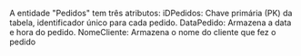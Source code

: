 A entidade "Pedidos" tem três atributos:
iDPedidos: Chave primária (PK) da tabela, identificador único para cada pedido.
DataPedido: Armazena a data e hora do pedido.
NomeCliente: Armazena o nome do cliente que fez o pedido
